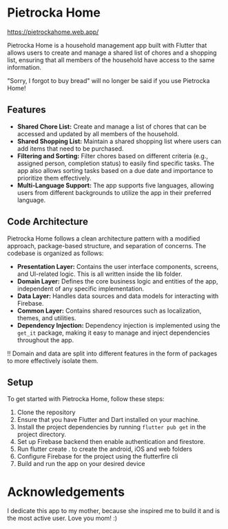 # Pietrocka Home
https://pietrockahome.web.app/

Pietrocka Home is a household management app built with Flutter that allows users to create and manage a shared list of chores and a shopping list, ensuring that all members of the household have access to the same information.

"Sorry, I forgot to buy bread" will no longer be said if you use Pietrocka Home!

## Features
- **Shared Chore List:** Create and manage a list of chores that can be accessed and updated by all members of the household.
- **Shared Shopping List:** Maintain a shared shopping list where users can add items that need to be purchased.
- **Filtering and Sorting:** Filter chores based on different criteria (e.g., assigned person, completion status) to easily find specific tasks. The app also allows sorting tasks based on a due date and importance to prioritize them effectively.
- **Multi-Language Support:** The app supports five languages, allowing users from different backgrounds to utilize the app in their preferred language.

## Code Architecture

Pietrocka Home follows a clean architecture pattern with a modified approach, package-based structure, and separation of concerns. The codebase is organized as follows:

- **Presentation Layer:** Contains the user interface components, screens, and UI-related logic. This is all written inside the lib folder.
- **Domain Layer:** Defines the core business logic and entities of the app, independent of any specific implementation.
- **Data Layer:** Handles data sources and data models for interacting with Firebase.
- **Common Layer:** Contains shared resources such as localization, themes, and utilities.
- **Dependency Injection:** Dependency injection is implemented using the `get_it` package, making it easy to manage and inject dependencies throughout the app.

!! Domain and data are split into different features in the form of packages to more effectively isolate them.

## Setup

To get started with Pietrocka Home, follow these steps:

1. Clone the repository
2. Ensure that you have Flutter and Dart installed on your machine.
3. Install the project dependencies by running `flutter pub get` in the project directory.
4. Set up Firebase backend then enable authentication and firestore.
6. Run flutter create . to create the android, iOS and web folders 
5. Configure Firebase for the project using the flutterfire cli
6. Build and run the app on your desired device

# Acknowledgements
I dedicate this app to my mother, because she inspired me to build it and is the most active user. Love you mom! :) 
